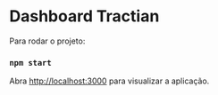 # Dashboard Tractian

Para rodar o projeto:

### `npm start`

Abra [http://localhost:3000](http://localhost:3000) para visualizar a aplicação.
